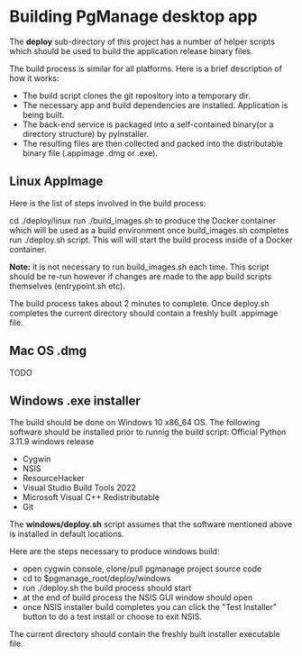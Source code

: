 # Building PgManage desktop app

The **deploy** sub-directory of this project has a number of helper scripts which should be used to build the application release binary files.

The build process is similar for all platforms. Here is a brief description of how it works:

 - The build script clones the git repository into a temporary dir.
 - The necessary app and build dependencies are installed. Application is
   being built.
 - The back-end service is packaged into a self-contained
   binary(or a directory structure) by pyInstaller.
 - The resulting files
   are then collected and packed into the distributable binary file
   (.appimage .dmg or .exe).

## Linux AppImage

Here is the list of steps involved in the build process:

cd ./deploy/linux
run ./build_images.sh to produce the Docker container which will be used as a build environment
once build_images.sh completes run ./deploy.sh script. This will will start the build process inside of a Docker container.

**Note:** it is not necessary to run build_images.sh each time. This script should be re-run however if changes are made to the app build scripts themselves (entrypoint.sh etc).

The build process takes about 2 minutes to complete. Once deploy.sh completes the current directory should contain a freshly built .appimage file.


## Mac OS .dmg

TODO



## Windows .exe installer

The build should be done on Windows 10 x86_64 OS.
The following software should be installed prior to runnig the build script:
Official Python 3.11.9 windows release

 - Cygwin
 - NSIS
 - ResourceHacker
 - Visual Studio Build Tools 2022
 - Microsoft Visual C++ Redistributable
 - Git

The **windows/deploy.sh** script assumes that the software mentioned above is installed in default locations.

Here are the steps necessary to produce windows build:

 - open cygwin console, clone/pull pgmanage project source code
 - cd to $pgmanage_root/deploy/windows
 - run ./deploy.sh the build process should start
 - at the end of build process the NSIS GUI window should open
 -  once NSIS installer build completes you can click the "Test
   Installer" button to do a test install or choose to exit NSIS.

The current directory should contain the freshly built installer executable file.
